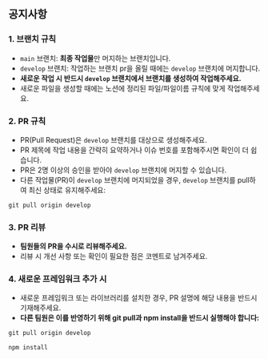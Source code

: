 ## 공지사항
### 1. 브랜치 규칙
* `main` 브랜치: **최종 작업물**만 머지하는 브랜치입니다.
* `develop` 브랜치: 작업하는 브랜치 pr을 올릴 때에는 `develop` 브랜치에 머지합니다.  
* **새로운 작업 시 반드시 `develop` 브랜치에서 브랜치를 생성하여 작업해주세요.**
* 새로운 파일을 생성할 때에는 노션에 정리된 파일/파일이름 규칙에 맞게 작업해주세요.
### 2. PR 규칙 
* PR(Pull Request)은 `develop` 브랜치를 대상으로 생성해주세요.  
* PR 제목에 작업 내용을 간략히 요약하거나 이슈 번호를 포함해주시면 확인이 더 쉽습니다.  
* PR은 2명 이상의 승인을 받아야 `develop` 브랜치에 머지할 수 있습니다.  
* 다른 작업물(PR)이 `develop` 브랜치에 머지되었을 경우, `develop` 브랜치를 pull하여 최신 상태로 유지해주세요:
```python
git pull origin develop
```
### 3. PR 리뷰
* **팀원들의 PR을 수시로 리뷰해주세요.**  
* 리뷰 시 개선 사항 또는 확인이 필요한 점은 코멘트로 남겨주세요.  
### 4. 새로운 프레임워크 추가 시
* 새로운 프레임워크 또는 라이브러리를 설치한 경우, PR 설명에 해당 내용을 반드시 기재해주세요.  
* **다른 팀원은 이를 반영하기 위해 **git pull**과 **npm install**을 반드시 실행해야 합니다:**
```python
git pull origin develop
```
```python
npm install
```
